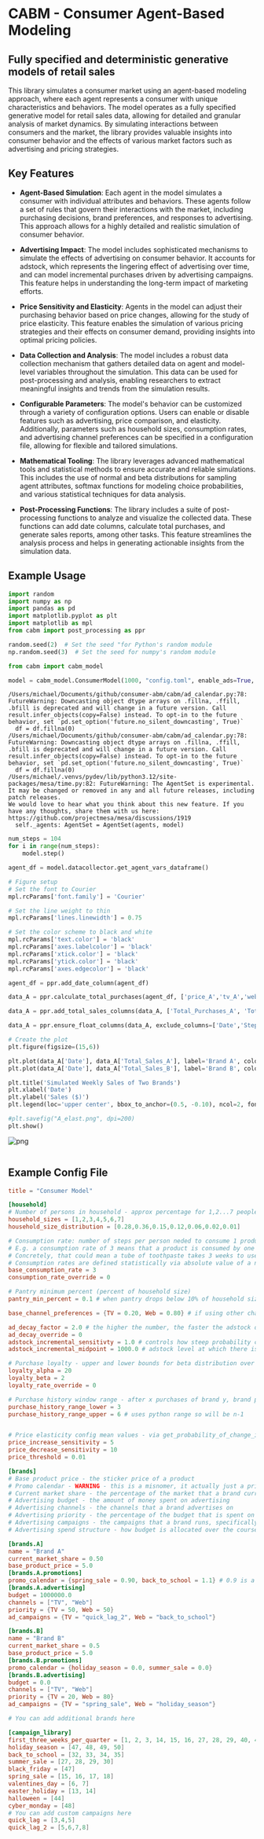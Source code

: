 # CABM - Consumer Agent-Based Modeling
## Fully specified and deterministic generative models of retail sales

This library simulates a consumer market using an agent-based modeling approach, where each agent represents a consumer with unique characteristics and behaviors. The model operates as a fully specified generative model for retail sales data, allowing for detailed and granular analysis of market dynamics. By simulating interactions between consumers and the market, the library provides valuable insights into consumer behavior and the effects of various market factors such as advertising and pricing strategies.

## Key Features

- **Agent-Based Simulation**: Each agent in the model simulates a consumer with individual attributes and behaviors. These agents follow a set of rules that govern their interactions with the market, including purchasing decisions, brand preferences, and responses to advertising. This approach allows for a highly detailed and realistic simulation of consumer behavior.

- **Advertising Impact**: The model includes sophisticated mechanisms to simulate the effects of advertising on consumer behavior. It accounts for adstock, which represents the lingering effect of advertising over time, and can model incremental purchases driven by advertising campaigns. This feature helps in understanding the long-term impact of marketing efforts.

- **Price Sensitivity and Elasticity**: Agents in the model can adjust their purchasing behavior based on price changes, allowing for the study of price elasticity. This feature enables the simulation of various pricing strategies and their effects on consumer demand, providing insights into optimal pricing policies.

- **Data Collection and Analysis**: The model includes a robust data collection mechanism that gathers detailed data on agent and model-level variables throughout the simulation. This data can be used for post-processing and analysis, enabling researchers to extract meaningful insights and trends from the simulation results.

- **Configurable Parameters**: The model's behavior can be customized through a variety of configuration options. Users can enable or disable features such as advertising, price comparison, and elasticity. Additionally, parameters such as household sizes, consumption rates, and advertising channel preferences can be specified in a configuration file, allowing for flexible and tailored simulations.

- **Mathematical Tooling**: The library leverages advanced mathematical tools and statistical methods to ensure accurate and reliable simulations. This includes the use of normal and beta distributions for sampling agent attributes, softmax functions for modeling choice probabilities, and various statistical techniques for data analysis.

- **Post-Processing Functions**: The library includes a suite of post-processing functions to analyze and visualize the collected data. These functions can add date columns, calculate total purchases, and generate sales reports, among other tasks. This feature streamlines the analysis process and helps in generating actionable insights from the simulation data.

## Example Usage

```python
import random
import numpy as np
import pandas as pd
import matplotlib.pyplot as plt
import matplotlib as mpl
from cabm import post_processing as ppr

random.seed(2)  # Set the seed "for Python's random module
np.random.seed(3)  # Set the seed for numpy's random module
```


```python
from cabm import cabm_model
```


```python
model = cabm_model.ConsumerModel(1000, "config.toml", enable_ads=True, compare_brand_prices=False, enable_elasticity=False, enable_ad_increment=True)
```

    /Users/michael/Documents/github/consumer-abm/cabm/ad_calendar.py:78: FutureWarning: Downcasting object dtype arrays on .fillna, .ffill, .bfill is deprecated and will change in a future version. Call result.infer_objects(copy=False) instead. To opt-in to the future behavior, set `pd.set_option('future.no_silent_downcasting', True)`
      df = df.fillna(0)
    /Users/michael/Documents/github/consumer-abm/cabm/ad_calendar.py:78: FutureWarning: Downcasting object dtype arrays on .fillna, .ffill, .bfill is deprecated and will change in a future version. Call result.infer_objects(copy=False) instead. To opt-in to the future behavior, set `pd.set_option('future.no_silent_downcasting', True)`
      df = df.fillna(0)
    /Users/michael/.venvs/pydev/lib/python3.12/site-packages/mesa/time.py:82: FutureWarning: The AgentSet is experimental. It may be changed or removed in any and all future releases, including patch releases.
    We would love to hear what you think about this new feature. If you have any thoughts, share them with us here: https://github.com/projectmesa/mesa/discussions/1919
      self._agents: AgentSet = AgentSet(agents, model)



```python
num_steps = 104
for i in range(num_steps):
    model.step()
```


```python
agent_df = model.datacollector.get_agent_vars_dataframe()
```


```python
# Figure setup
# Set the font to Courier
mpl.rcParams['font.family'] = 'Courier'

# Set the line weight to thin
mpl.rcParams['lines.linewidth'] = 0.75

# Set the color scheme to black and white
mpl.rcParams['text.color'] = 'black'
mpl.rcParams['axes.labelcolor'] = 'black'
mpl.rcParams['xtick.color'] = 'black'
mpl.rcParams['ytick.color'] = 'black'
mpl.rcParams['axes.edgecolor'] = 'black'
```


```python
agent_df = ppr.add_date_column(agent_df)
```


```python
data_A = ppr.calculate_total_purchases(agent_df, ['price_A','tv_A','web_A', 'price_B', 'tv_B', 'web_B'], ['Total_Purchases_A', 'Total_Purchases_B'])
```


```python
data_A = ppr.add_total_sales_columns(data_A, ['Total_Purchases_A', 'Total_Purchases_B'],  ['price_A','price_B'],)
```


```python
data_A = ppr.ensure_float_columns(data_A, exclude_columns=['Date','Step'])
```


```python
# Create the plot
plt.figure(figsize=(15,6))

plt.plot(data_A['Date'], data_A['Total_Sales_A'], label='Brand A', color='black')
plt.plot(data_A['Date'], data_A['Total_Sales_B'], label='Brand B', color='black', linestyle='--', dashes=[2,3])

plt.title('Simulated Weekly Sales of Two Brands')
plt.xlabel('Date')
plt.ylabel('Sales ($)')
plt.legend(loc='upper center', bbox_to_anchor=(0.5, -0.10), ncol=2, fontsize='small', frameon=False)

#plt.savefig("A_elast.png", dpi=200)
plt.show()
```


    
![png](readme_files/readme_10_0.png)
    



```python

```
## Example Config File

``` toml
title = "Consumer Model"

[household]
# Number of persons in household - approx percentage for 1,2...7 people in USA - from Statista
household_sizes = [1,2,3,4,5,6,7]
household_size_distribution = [0.28,0.36,0.15,0.12,0.06,0.02,0.01]

# Consumption rate: number of steps per person neded to consume 1 product
# E.g. a consumption rate of 3 means that a product is consumed by one person in 3 steps
# Concretely, that could mean a tube of toothpaste takes 3 weeks to use per person
# Consumption rates are defined statistically via absolute value of a normal distribution
base_consumption_rate = 3
consumption_rate_override = 0

# Pantry minimum percent (percent of household size)
pantry_min_percent = 0.1 # when pantry drops below 10% of household size, consumer must buy to replenish

base_channel_preferences = {TV = 0.20, Web = 0.80} # if using other channels, add them here - must sum to 1

ad_decay_factor = 2.0 # the higher the number, the faster the adstock decay, this just divides the adstock by the number each week
ad_decay_override = 0
adstock_incremental_sensitivty = 1.0 # controls how steep probability curve is that agent will purchase incremental units
adstock_incremental_midpoint = 1000.0 # adstock level at which there is 50% chance agent will purchase incremental units

# Purchase loyalty - upper and lower bounds for beta distribution over agents
loyalty_alpha = 20
loyalty_beta = 2
loyalty_rate_override = 0

# Purchase history window range - after x purchases of brand y, brand preference is set to y
purchase_history_range_lower = 3
purchase_history_range_upper = 6 # uses python range so will be n-1


# Price elasticity config mean values - via get_probability_of_change_in_units_purchased_due_to_price()
price_increase_sensitivity = 5
price_decrease_sensitivity = 10
price_threshold = 0.01

[brands]
# Base product price - the sticker price of a product
# Promo calendar - WARNING - this is a misnomer, it actually just a price multiplier (increasse or discount) for the stated period (campaign)
# Current market share - the percentage of the market that a brand currently has
# Advertising budget - the amount of money spent on advertising
# Advertising channels - the channels that a brand advertises on
# Advertising priority - the percentage of the budget that is spent on each channel
# Advertising campaigns - the campaigns that a brand runs, specifically the week numbers it is active
# Advertising spend structure - how budget is allocated over the course of a campaign

[brands.A]
name = "Brand A"
current_market_share = 0.50
base_product_price = 5.0
[brands.A.promotions]
promo_calendar = {spring_sale = 0.90, back_to_school = 1.1} # 0.9 is a 10% discount, 1.1 is a 10% increase
[brands.A.advertising]
budget = 1000000.0
channels = ["TV", "Web"]
priority = {TV = 50, Web = 50}
ad_campaigns = {TV = "quick_lag_2", Web = "back_to_school"}

[brands.B]
name = "Brand B"
current_market_share = 0.5
base_product_price = 5.0
[brands.B.promotions]
promo_calendar = {holiday_season = 0.0, summer_sale = 0.0}
[brands.B.advertising]
budget = 0.0
channels = ["TV", "Web"]
priority = {TV = 20, Web = 80}
ad_campaigns = {TV = "spring_sale", Web = "holiday_season"}

# You can add additional brands here

[campaign_library]
first_three_weeks_per_quarter = [1, 2, 3, 14, 15, 16, 27, 28, 29, 40, 41, 42]
holiday_season = [47, 48, 49, 50]
back_to_school = [32, 33, 34, 35]
summer_sale = [27, 28, 29, 30]
black_friday = [47]
spring_sale = [15, 16, 17, 18]  
valentines_day = [6, 7]  
easter_holiday = [13, 14]  
halloween = [44]  
cyber_monday = [48] 
# You can add custom campaigns here
quick_lag = [3,4,5]
quick_lag_2 = [5,6,7,8]
```
